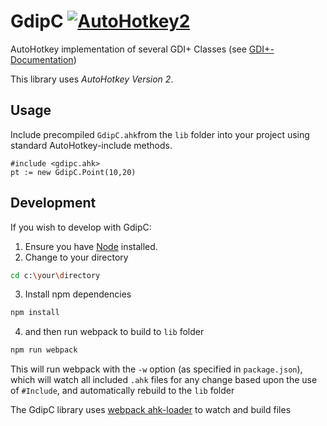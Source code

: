 # GdipC [![AutoHotkey2](https://img.shields.io/badge/Language-AutoHotkey-red.svg)](https://autohotkey.com/)
AutoHotkey implementation of several GDI+ Classes (see [GDI+-Documentation](https://msdn.microsoft.com/en-us/library/windows/desktop/ms534487(v=vs.85).aspx))

This library uses *AutoHotkey Version 2*.

## Usage 

Include precompiled `GdipC.ahk`from the `lib` folder into your project using standard AutoHotkey-include methods.

```autohotkey
#include <gdipc.ahk>
pt := new GdipC.Point(10,20)
```

## Development

If you wish to develop with GdipC:
1. Ensure you have [Node](https://nodejs.org) installed.
2. Change to your directory
```bash
cd c:\your\directory
```
3. Install npm dependencies
```bash
npm install
```
4. and then run webpack to build to `lib` folder
```bash
npm run webpack
```
This will run webpack with the `-w` option (as specified in `package.json`), which will watch all included `.ahk` files for any change based upon the use of `#Include`, and automatically rebuild to the `lib` folder

The GdipC library uses [webpack ahk-loader](https://github.com/tariqporter/ahk-loader) to watch and build files